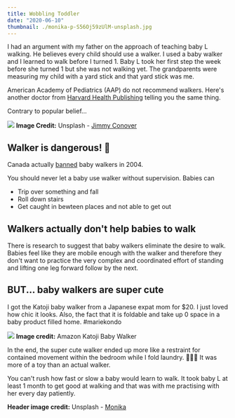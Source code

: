 ```yaml
---
title: Wobbling Toddler
date: "2020-06-10"
thumbnail: ./monika-p-S56Oj59zUlM-unsplash.jpg
---
```


I had an argument with my father on the approach of teaching baby L walking. He believes every child should use a walker. I used a baby walker and I learned to walk before I turned 1. Baby L took her first step the week before she turned 1 but she was not walking yet. The grandparents were measuring my child with a yard stick and that yard stick was me. 

American Academy of Pediatrics (AAP) do not recommend walkers. Here's another doctor from [Harvard Health Publishing](https://www.health.harvard.edu/blog/parents-dont-use-a-baby-walker-2018092714895) telling you the same thing. 

Contrary to popular belief...

![](https://images.unsplash.com/photo-1599082779777-8edeb377cdef?ixid=MXwxMjA3fDB8MHxwaG90by1wYWdlfHx8fGVufDB8fHw%3D&ixlib=rb-1.2.1&auto=format&fit=crop&w=1650&q=80)
**Image Credit:** Unsplash - [Jimmy Conover](https://unsplash.com/@jimmy_conover)

## Walker is dangerous! 🤯

Canada actually [banned](https://en.wikipedia.org/wiki/Baby_walker#:~:text=In%20Canada%2C%20the%20sale%20of,yard%20sales%20or%20flea%20markets.) baby walkers in 2004. 

You should never let a baby use walker without supervision. Babies can
* Trip over something and fall
* Roll down stairs
* Get caught in bewteen places and not able to get out

## Walkers actually don't help babies to walk

There is research to suggest that baby walkers eliminate the desire to walk. Babies feel like they are mobile enough with the walker and therefore they don't want to practice the very complex and coordinated effort of standing and lifting one leg forward follow by the next. 

## BUT... baby walkers are super cute

I got the Katoji baby walker from a Japanese expat mom for $20. I just loved how chic it looks. Also, the fact that it is foldable and take up 0 space in a baby product filled home. #mariekondo

![](https://images-na.ssl-images-amazon.com/images/I/71CNmtIVP-L._SL1500_.jpg)
**Image credit:** Amazon Katoji Baby Walker

In the end, the super cute walker ended up more like a restraint for contained movement within the bedroom while I fold laundry. 🤷🏻‍♀️ It was more of a toy than an actual walker. 

You can't rush how fast or slow a baby would learn to walk. It took baby L at least 1 month to get good at walking and that was with me practising with her every day patiently. 

**Header image credit:** Unsplash - [Monika](https://unsplash.com/photos/S56Oj59zUlM)